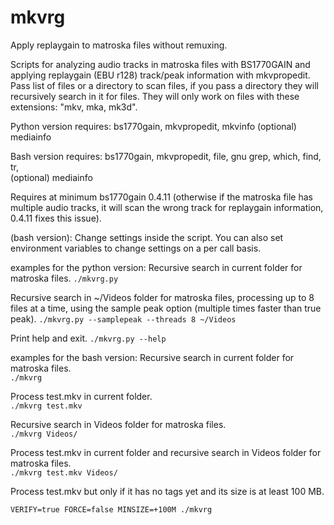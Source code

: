 # mkvrg
Apply replaygain to matroska files without remuxing.

Scripts for analyzing audio tracks in matroska files with BS1770GAIN and applying replaygain (EBU r128) track/peak information with mkvpropedit.
Pass list of files or a directory to scan files, if you pass a directory they will recursively search in it for files.
They will only work on files with these extensions: "mkv, mka, mk3d".

Python version requires:
bs1770gain, mkvpropedit, mkvinfo
(optional) mediainfo

Bash version requires:
bs1770gain, mkvpropedit, file, gnu grep, which, find, tr,  
(optional) mediainfo

Requires at minimum bs1770gain 0.4.11 (otherwise if the matroska file has multiple audio tracks, it will scan the wrong track for replaygain information, 0.4.11 fixes this issue).

(bash version): Change settings inside the script. You can also set environment variables to change settings on a per call basis.

examples for the python version:
Recursive search in current folder for matroska files.
`./mkvrg.py`

Recursive search in ~/Videos folder for matroska files, processing up to 8 files at a time, using the sample peak option (multiple times faster than true peak).
`./mkvrg.py --samplepeak --threads 8 ~/Videos`

Print help and exit.
`./mkvrg.py --help`

examples for the bash version:
Recursive search in current folder for matroska files.  
`./mkvrg`

Process test.mkv in current folder.  
`./mkvrg test.mkv`

Recursive search in Videos folder for matroska files.  
`./mkvrg Videos/`

Process test.mkv in current folder and recursive search in Videos folder for matroska files.  
`./mkvrg test.mkv Videos/`

Process test.mkv but only if it has no tags yet and its size is at least 100 MB.

`VERIFY=true FORCE=false MINSIZE=+100M ./mkvrg`
